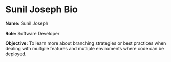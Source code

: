 # Sunil Joseph Bio

**Name:**  Sunil Joseph

**Role:**  Software Developer

**Objective:**  To learn more about branching strategies or best practices when dealing with multiple features and mutliple enviroments where code can be deployed.
